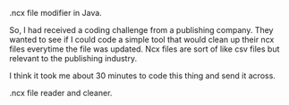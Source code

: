 .ncx file modifier in Java. 

So, I had received a coding challenge from a publishing company. They wanted to see if I could code a simple tool that would clean up their ncx files everytime the file was updated. Ncx files are sort of like csv files but relevant to the publishing industry. 

I think it took me about 30 minutes to code this thing and send it across. 

.ncx file reader and cleaner.
